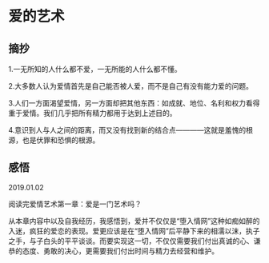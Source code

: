 # 爱的艺术

## 摘抄

1.一无所知的人什么都不爱，一无所能的人什么都不懂。

2.大多数人认为爱情首先是自己能否被人爱，而不是自己有没有能力爱的问题。

3.人们一方面渴望爱情，另一方面却把其他东西：如成就、地位、名利和权力看得重于爱情。我们几乎把所有精力都用于达到上述目的。

4.意识到人与人之间的距离，而又没有找到新的结合点————这就是羞愧的根源，也是伏罪和恐惧的根源。

## 感悟

2019.01.02

阅读完爱情艺术第一章：爱是一门艺术吗？

从本章内容中以及自我经历，我感悟到，爱并不仅仅是“堕入情网”这种如痴如醉的入迷，疯狂的爱恋的表现。爱更应该是在“堕入情网”后平静下来的相濡以沫，执子之手，与子白头的平平谈谈。而要实现这一切，不仅仅需要我们付出真诚的心、谦恭的态度、勇敢的决心，更需要我们付出时间与精力去经营和维护。